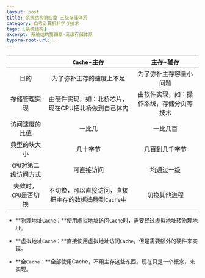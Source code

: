 ```yaml
---
layout: post
title: 系统结构第四章-三级存储体系
category: 自考计算机科学与技术
tags: [系统结构]
excerpt: 系统结构第四章-三级存储体系
typora-root-url: ..
---
```




































|                       |                     `Cache`-主存                      |                主存-辅存                 |
| :-------------------: | :---------------------------------------------------: | :--------------------------------------: |
|         目的          |               为了弥补主存的速度上不足                |          为了弥补主存容量小问题          |
|     存储管理实现      |  由硬件实现，如：北桥芯片，现在CPU把北桥做到自己体内  | 由软件实现，如：操作系统，存储分页等技术 |
|    访问速度的比值     |                        一比几                         |                 一比几百                 |
|     典型的块大小      |                       几十字节                        |              几百到几千字节              |
| `CPU`对第二级访问方式 |                      可直接访问                       |                均通过一级                |
| 失效时，`CPU`是否切换 | 不切换，可以直接访问，直接把主存的数据捣腾到`Cache`中 |               切换其他进程               |



- **物理地址`Cache`：**使用虚拟地址访问`Cache`时，需要经过虚拟地址转物理地址。

- **虚拟地址`Cache`：**直接使用虚拟地址访问`Cache`，但是需要额外的硬件来实现。
- **全`Cache`：**全部使用Cache，不用主存这些东西。现在只是一个概念，未实现。
